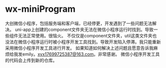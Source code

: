 # wx-miniProgram
大创微信小程序，包括服务端和客户端，已经停更，开发遇到了一些问题无法解决。
uni-app上创建的component文件夹无法在微信小程序运行时找到。导致一些组件无法正常使用。很恼火。
不仅仅是component文件夹，util这类文件夹也没法在微信小程序运行时被小程序开发工具找到。导致开发陷入停滞。我只能重新采用微信小程序开发工具进行开发。
如果知道如何解决上述问题且愿意告诉我麻烦给我发emily。xyx17699725387@163.com。非常感谢。
微信小程序开发工具的代码会上传到新的仓库。
